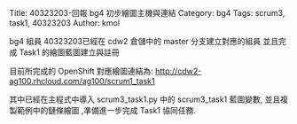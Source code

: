 Title: 40323203-回報 bg4 初步繪圖主機與連結
Category: bg4
Tags: scrum3, task1, 40323203
Author: kmol

bg4 組員 40323203已經在 cdw2 倉儲中的 master 分支建立對應的組員 並且完成 Task1 的繪圖藍圖建立與註冊

<!-- PELICAN_END_SUMMARY -->

目前所完成的 OpenShift 對應繪圖連結為: <a href="http://cdw2-ag100.rhcloud.com/ag100/scrum1_task1">http://cdw2-ag100.rhcloud.com/ag100/scrum1_task1</a>

其中已經在主程式中導入 scrum3_task1.py 中的 scrum3_task1 藍圖變數, 並且複製範例中的鏈條繪圖 ,準備進一步完成 Task1 協同任務.
